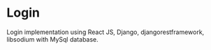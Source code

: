 # Login
Login implementation using React JS, Django, djangorestframework, libsodium with MySql database.
